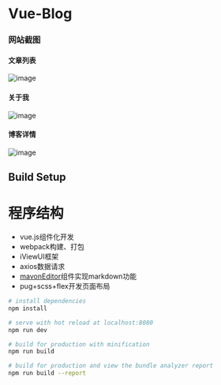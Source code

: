 # Vue-Blog

### 网站截图
#### 文章列表
![image](https://raw.githubusercontent.com/Zzhiren/vue-blog/master/src/assets/zzhiren-blog.png)
#### 关于我
![image](https://raw.githubusercontent.com/Zzhiren/vue-blog/master/src/assets/zzhiren-about.png)
#### 博客详情
![image](https://raw.githubusercontent.com/Zzhiren/vue-blog/master/src/assets/zzhiren-details.png)
## Build Setup

# 程序结构
- vue.js组件化开发
- webpack构建、打包
- iViewUI框架
- axios数据请求
- [mavonEditor](https://github.com/hinesboy/mavonEditor)组件实现markdown功能
- pug+scss+flex开发页面布局

``` bash
# install dependencies
npm install

# serve with hot reload at localhost:8080
npm run dev

# build for production with minification
npm run build

# build for production and view the bundle analyzer report
npm run build --report
```

